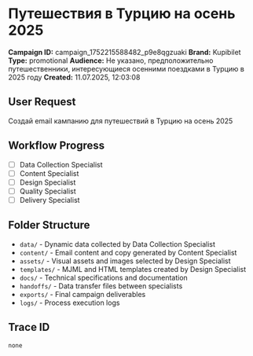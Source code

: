 # Путешествия в Турцию на осень 2025

**Campaign ID:** campaign_1752215588482_p9e8qgzuaki
**Brand:** Kupibilet
**Type:** promotional
**Audience:** Не указано, предположительно путешественники, интересующиеся осенними поездками в Турцию в 2025 году
**Created:** 11.07.2025, 12:03:08

## User Request
Создай email кампанию для путешествий в Турцию на осень 2025

## Workflow Progress
- [ ] Data Collection Specialist
- [ ] Content Specialist  
- [ ] Design Specialist
- [ ] Quality Specialist
- [ ] Delivery Specialist

## Folder Structure

- `data/` - Dynamic data collected by Data Collection Specialist
- `content/` - Email content and copy generated by Content Specialist
- `assets/` - Visual assets and images selected by Design Specialist
- `templates/` - MJML and HTML templates created by Design Specialist
- `docs/` - Technical specifications and documentation
- `handoffs/` - Data transfer files between specialists
- `exports/` - Final campaign deliverables
- `logs/` - Process execution logs

## Trace ID
`none`
